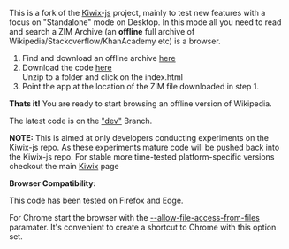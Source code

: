 This is a fork of the [Kiwix-js](https://github.com/kiwix/kiwix-js) project, mainly to test new features with a focus on "Standalone" mode on Desktop. In this mode all you need to read and search a ZIM Archive (an **offline** full archive of Wikipedia/Stackoverflow/KhanAcademy etc) is a browser. 

1. Find and download an offline archive [here](http://www.kiwix.org/downloads/)
2. Download the code [here](https://github.com/sharun-s/kiwix-html5/archive/dev.zip)  
Unzip to a folder and click on the index.html
3. Point the app at the location of the ZIM file downloaded in step 1.  
  
**Thats it!** You are ready to start browsing an offline version of Wikipedia.

The latest code is on the ["dev"](https://github.com/sharun-s/kiwix-html5/tree/dev) Branch. 

**NOTE:** This is aimed at only developers conducting experiments on the Kiwix-js repo. As these experiments mature code will be pushed back into the Kiwix-js repo. For stable more time-tested platform-specific versions checkout the main [Kiwix](https://github.com/kiwix) page       

**Browser Compatibility:**

This code has been tested on Firefox and Edge. 

For Chrome start the browser with the [--allow-file-access-from-files](https://stackoverflow.com/questions/18586921/how-to-launch-html-using-chrome-at-allow-file-access-from-files-mode) paramater. It's convenient to create a shortcut to Chrome with this option set.    
